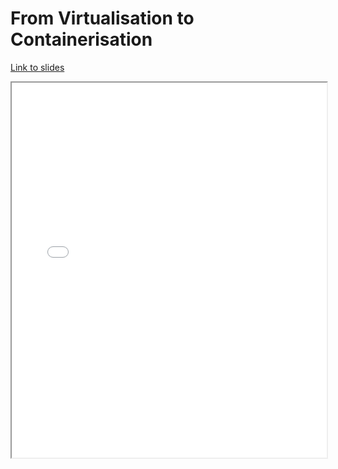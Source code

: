 # From Virtualisation to Containerisation

[Link to slides](slides/1_6_deployment.html)

<iframe
  src="slides/1_6_deployment.html"
  style="width:100%; height:600px;"
></iframe>
